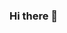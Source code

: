 ### Hi there 👋

<!--
**Gomesaamit/Gomesaamit** is a ✨ _special_ ✨ repository because its `README.md` (this file) appears on your GitHub profile.

Here are some ideas to get you started:

- 🔭 I’m currently working on MRHQ Projects to Learn and Test 
- 🌱 I’m currently learning Salesforce Admin && Develop
- 👯 I’m looking to collaborate on Salesforce Subject 
- 🤔 I’m looking for help with Apex Coding 
- 💬 Ask me about ...
- 📫 How to reach me: gomesaamit@gmail.com  
- 😄 Pronouns: ...
- ⚡ Fun fact: I love coding and spending time with family. I 
-->
